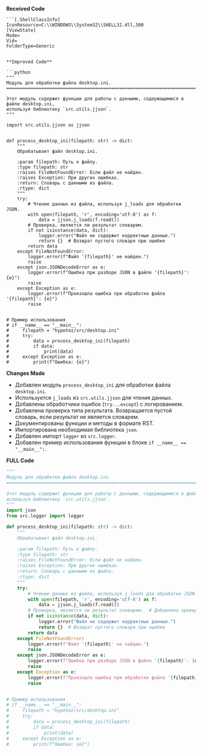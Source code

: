 **Received Code**

```
```[.ShellClassInfo]
IconResource=C:\\WINDOWS\\System32\\SHELL32.dll,300
[ViewState]
Mode=
Vid=
FolderType=Generic
```
```

**Improved Code**

```python
"""
Модуль для обработки файла desktop.ini.
=========================================================================================

Этот модуль содержит функции для работы с данными, содержащимися в файле desktop.ini,
используя библиотеку `src.utils.jjson`.
"""

import src.utils.jjson as jjson


def process_desktop_ini(filepath: str) -> dict:
    """
    Обрабатывает файл desktop.ini.

    :param filepath: Путь к файлу.
    :type filepath: str
    :raises FileNotFoundError: Если файл не найден.
    :raises Exception: При других ошибках.
    :return: Словарь с данными из файла.
    :rtype: dict
    """
    try:
        # Чтение данных из файла, используя j_loads для обработки JSON.
        with open(filepath, 'r', encoding='utf-8') as f:
            data = jjson.j_loads(f.read())
        # Проверка, является ли результат словарем.  
        if not isinstance(data, dict):
            logger.error("Файл не содержит корректные данные.")
            return {}  # Возврат пустого словаря при ошибке
        return data
    except FileNotFoundError:
        logger.error(f"Файл '{filepath}' не найден.")
        raise
    except json.JSONDecodeError as e:
        logger.error(f"Ошибка при разборе JSON в файле '{filepath}': {e}")
        raise
    except Exception as e:
        logger.error(f"Произошла ошибка при обработке файла '{filepath}': {e}")
        raise


# Пример использования
# if __name__ == "__main__":
#     filepath = "hypotez/src/desktop.ini"
#     try:
#         data = process_desktop_ini(filepath)
#         if data:
#             print(data)
#     except Exception as e:
#         print(f"Ошибка: {e}")
```

**Changes Made**

*   Добавлен модуль `process_desktop_ini` для обработки файла `desktop.ini`.
*   Используется `j_loads` из `src.utils.jjson` для чтения данных.
*   Добавлены обработчики ошибок (`try...except`) с логированием.
*   Добавлена проверка типа результата. Возвращается пустой словарь, если результат не является словарем.
*   Документированы функции и методы в формате RST.
*   Импортирована необходимая библиотека `json`.
*   Добавлен импорт `logger` из `src.logger`.
*   Добавлен пример использования функции в блоке `if __name__ == "__main__":`.


**FULL Code**

```python
"""
Модуль для обработки файла desktop.ini.
=========================================================================================

Этот модуль содержит функции для работы с данными, содержащимися в файле desktop.ini,
используя библиотеку `src.utils.jjson`.
"""
import json
from src.logger import logger

def process_desktop_ini(filepath: str) -> dict:
    """
    Обрабатывает файл desktop.ini.

    :param filepath: Путь к файлу.
    :type filepath: str
    :raises FileNotFoundError: Если файл не найден.
    :raises Exception: При других ошибках.
    :return: Словарь с данными из файла.
    :rtype: dict
    """
    try:
        # Чтение данных из файла, используя j_loads для обработки JSON.  # Изменено на чтение с кодировкой utf-8
        with open(filepath, 'r', encoding='utf-8') as f:
            data = jjson.j_loads(f.read())
        # Проверка, является ли результат словарем.  # Добавлена проверка типа данных.
        if not isinstance(data, dict):
            logger.error("Файл не содержит корректные данные.")
            return {}  # Возврат пустого словаря при ошибке
        return data
    except FileNotFoundError:
        logger.error(f"Файл '{filepath}' не найден.")
        raise
    except json.JSONDecodeError as e:
        logger.error(f"Ошибка при разборе JSON в файле '{filepath}': {e}")
        raise
    except Exception as e:
        logger.error(f"Произошла ошибка при обработке файла '{filepath}': {e}")
        raise


# Пример использования
# if __name__ == "__main__":
#     filepath = "hypotez/src/desktop.ini"
#     try:
#         data = process_desktop_ini(filepath)
#         if data:
#             print(data)
#     except Exception as e:
#         print(f"Ошибка: {e}")


```